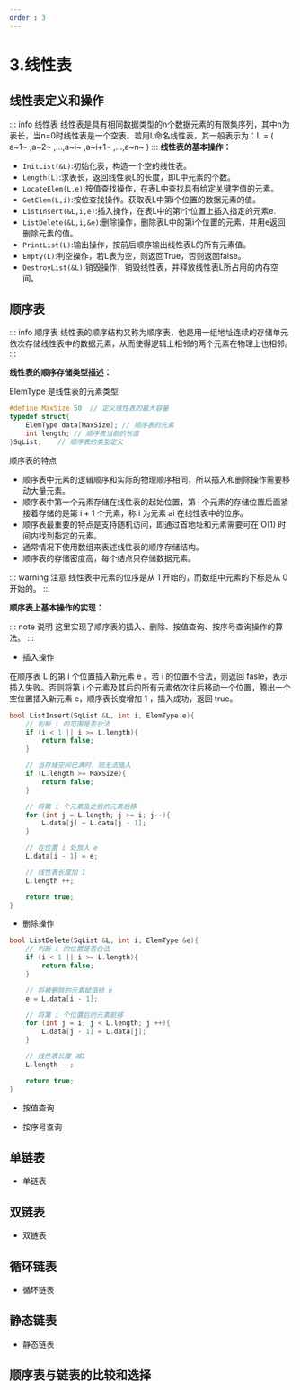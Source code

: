 ```yaml
---
order : 3
---
```

# 3.线性表

## 线性表定义和操作

::: info 线性表
线性表是具有相同数据类型的n个数据元素的有限集序列，其中n为表长，当n=0时线性表是一个空表。若用L命名线性表，其一般表示为：L = ( a~1~ ,a~2~ ,...,a~i~ ,a~i+1~ ,...,a~n~ ) 
:::
**线性表的基本操作：**

- `InitList(&L)`:初始化表，构造一个空的线性表。
- `Length(L)`:求表长，返回线性表L的长度，即L中元素的个数。
- `LocateElem(L,e)`:按值查找操作，在表L中查找具有给定关键字值的元素。
- `GetElem(L,i)`:按位查找操作。获取表L中第i个位置的数据元素的值。
- `ListInsert(&L,i,e)`:插入操作，在表L中的第i个位置上插入指定的元素e.
- `ListDelete(&L,i,&e)`:删除操作，删除表L中的第i个位置的元素，并用e返回删除元素的值。
- `PrintList(L)`:输出操作，按前后顺序输出线性表L的所有元素值。
- `Empty(L)`:判空操作，若L表为空，则返回True，否则返回false。
- `DestroyList(&L)`:销毁操作，销毁线性表，并释放线性表L所占用的内存空间。

## 顺序表

::: info 顺序表
线性表的顺序结构又称为顺序表，他是用一组地址连续的存储单元依次存储线性表中的数据元素，从而使得逻辑上相邻的两个元素在物理上也相邻。
:::

**线性表的顺序存储类型描述：**

ElemType 是线性表的元素类型

```c
#define MaxSize 50  // 定义线性表的最大容量
typedef struct{
    ElemType data[MaxSize]; // 顺序表的元素
    int length; // 顺序表当前的长度
}SqList;    // 顺序表的类型定义
```

顺序表的特点

- 顺序表中元素的逻辑顺序和实际的物理顺序相同，所以插入和删除操作需要移动大量元素。
- 顺序表中第一个元素存储在线性表的起始位置，第 i 个元素的存储位置后面紧接着存储的是第 i + 1 个元素，称 i 为元素 ai 在线性表中的位序。
- 顺序表最重要的特点是支持随机访问，即通过首地址和元素需要可在 O(1) 时间内找到指定的元素。
- 通常情况下使用数组来表述线性表的顺序存储结构。
- 顺序表的存储密度高，每个结点只存储数据元素。

::: warning 注意
线性表中元素的位序是从 1 开始的，而数组中元素的下标是从 0 开始的。
:::

**顺序表上基本操作的实现：**

::: note 说明
这里实现了顺序表的插入、删除、按值查询、按序号查询操作的算法。
:::

- 插入操作

在顺序表 L 的第 i 个位置插入新元素 e 。若 i 的位置不合法，则返回 fasle，表示插入失败。否则将第 i 个元素及其后的所有元素依次往后移动一个位置，腾出一个空位置插入新元素 e，顺序表长度增加 1 ，插入成功，返回 true。

```c
bool ListInsert(SqList &L, int i, ElemType e){
    // 判断 i 的范围是否合法
    if (i < 1 || i >= L.length){
        return false;
    }

    // 当存储空间已满时，则无法插入
    if (L.length >= MaxSize){
        return false;
    }

    // 将第 i 个元素及之后的元素后移
    for (int j = L.length; j >= i; j--){
        L.data[j] = L.data[j - 1];
    }

    // 在位置 i 处放入 e
    L.data[i - 1] = e;

    // 线性表长度加 1
    L.length ++;

    return true;
}
```

- 删除操作

```c
bool ListDelete(SqList &L, int i, ElemType &e){
    // 判断 i 的位置是否合法
    if (i < 1 || i >= L.length){
        return false;
    }

    // 将被删除的元素赋值给 e
    e = L.data[i - 1];

    // 将第 i 个位置后的元素前移
    for (int j = i; j < L.length; j ++){
        L.data[j - 1] = L.data[j];
    }

    // 线性表长度 减1
    L.length --;

    return true;
}
```

- 按值查询

- 按序号查询
## 单链表

- 单链表

## 双链表
- 双链表

## 循环链表

- 循环链表

## 静态链表

- 静态链表

## 顺序表与链表的比较和选择


